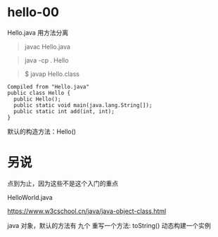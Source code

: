 hello-00
========
Hello.java
用方法分离

> javac Hello.java

> java -cp . Hello

> $ javap Hello.class
```
Compiled from "Hello.java"
public class Hello {
  public Hello();
  public static void main(java.lang.String[]);
  public static int add(int, int);
}
```
默认的构造方法：Hello()

另说
===
点到为止，因为这些不是这个入门的重点

HelloWorld.java

https://www.w3cschool.cn/java/java-object-class.html

java 对象，默认的方法有 九个
重写一个方法: toString()
动态构建一个实例